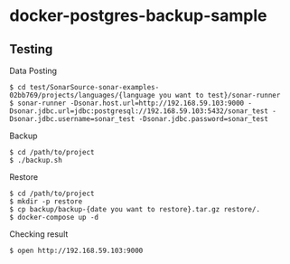 # docker-postgres-backup-sample

## Testing

Data Posting

    $ cd test/SonarSource-sonar-examples-02bb769/projects/languages/{language you want to test}/sonar-runner
    $ sonar-runner -Dsonar.host.url=http://192.168.59.103:9000 -Dsonar.jdbc.url=jdbc:postgresql://192.168.59.103:5432/sonar_test -Dsonar.jdbc.username=sonar_test -Dsonar.jdbc.password=sonar_test

Backup

    $ cd /path/to/project
    $ ./backup.sh

Restore

    $ cd /path/to/project
    $ mkdir -p restore
    $ cp backup/backup-{date you want to restore}.tar.gz restore/.
    $ docker-compose up -d

Checking result

    $ open http://192.168.59.103:9000


